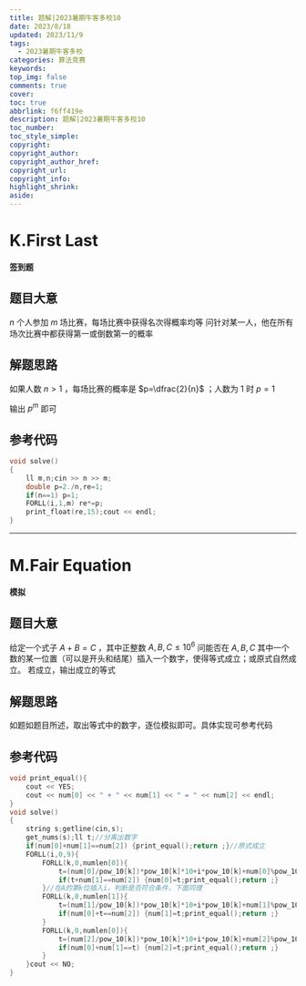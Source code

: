 ```yaml
---
title: 题解|2023暑期牛客多校10
date: 2023/8/18
updated: 2023/11/9
tags:
  - 2023暑期牛客多校
categories: 算法竞赛
keywords:
top_img: false
comments: true
cover:
toc: true
abbrlink: f6ff419e
description: 题解|2023暑期牛客多校10
toc_number:
toc_style_simple:
copyright:
copyright_author:
copyright_author_href:
copyright_url:
copyright_info:
highlight_shrink:
aside:
---
```


# K.First Last
**签到题**
## 题目大意
$n$ 个人参加 $m$ 场比赛，每场比赛中获得名次得概率均等
问针对某一人，他在所有场次比赛中都获得第一或倒数第一的概率

## 解题思路
如果人数 $n>1$ ，每场比赛的概率是 $p=\dfrac{2}{n}$ ；人数为 $1$ 时 $p=1$

输出 $p^m$ 即可


## 参考代码
```cpp
void solve()
{
    ll m,n;cin >> n >> m;
    double p=2./n,re=1;
    if(n==1) p=1;
    FORLL(i,1,m) re*=p;
    print_float(re,15);cout << endl;
}
```

***

# M.Fair Equation
**模拟**
## 题目大意
给定一个式子 $A+B=C$ ，其中正整数 $A,B,C\le 10^6$
问能否在 $A,B,C$ 其中一个数的某一位置（可以是开头和结尾）插入一个数字，使得等式成立；或原式自然成立。
若成立，输出成立的等式

## 解题思路
如题如题目所述，取出等式中的数字，逐位模拟即可。具体实现可参考代码

## 参考代码
```cpp
void print_equal(){
    cout << YES;
    cout << num[0] << " + " << num[1] << " = " << num[2] << endl;
}
void solve()
{
    string s;getline(cin,s);
    get_nums(s);ll t;//分离出数字
    if(num[0]+num[1]==num[2]) {print_equal();return ;}//原式成立
    FORLL(i,0,9){
        FORLL(k,0,numlen[0]){
            t=(num[0]/pow_10[k])*pow_10[k]*10+i*pow_10[k]+num[0]%pow_10[k];
            if(t+num[1]==num[2]) {num[0]=t;print_equal();return ;}
        }//在A的第k位插入i，判断是否符合条件，下面同理
        FORLL(k,0,numlen[1]){
            t=(num[1]/pow_10[k])*pow_10[k]*10+i*pow_10[k]+num[1]%pow_10[k];
            if(num[0]+t==num[2]) {num[1]=t;print_equal();return ;}
        }
        FORLL(k,0,numlen[0]){
            t=(num[2]/pow_10[k])*pow_10[k]*10+i*pow_10[k]+num[2]%pow_10[k];
            if(num[0]+num[1]==t) {num[2]=t;print_equal();return ;}
        }
    }cout << NO;
}
```